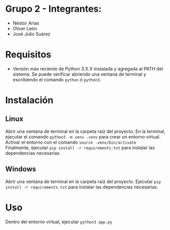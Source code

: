 # Grupo 2 - Integrantes:
- Néstor Arias
- Oliver León
- José Julio Suárez
# Requisitos
- Versión más reciente de Python 3.X.X instalada y agregada al PATH del sistema. Se puede verificar abriendo una ventana de terminal y escribiendo el comando ```python``` ó ```python3```.
# Instalación 
## Linux
Abrir una ventana de terminal en la carpeta raíz del proyecto.
En la terminal, ejecutar el comando ```python3 -m venv .venv``` para  crear un entorno virtual.  
Activar el entorno con el comando ```source .venv/bin/activate```  
Finalmente, ejecutar ```pip install -r requirements.txt``` para instalar las dependencias necesarias. 
## Windows
Abrir una ventana de terminal en la carpeta raíz del proyecto.
Ejecutar ```pip install -r requirements.txt``` para instalar las dependencias necesarias.  

# Uso
Dentro del entorno virtual, ejecutar ```python3 app.py```
